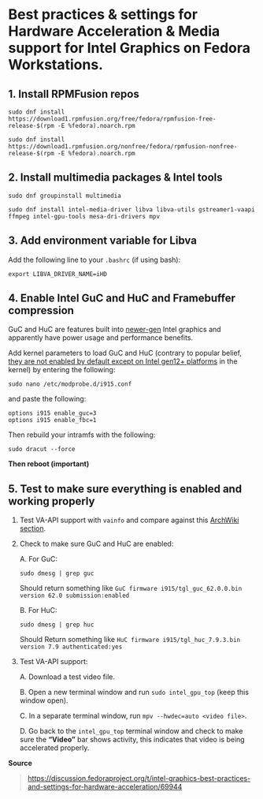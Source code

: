 # Best practices & settings for Hardware Acceleration & Media support for Intel Graphics on Fedora Workstations.

## 1. Install RPMFusion repos

```
sudo dnf install https://download1.rpmfusion.org/free/fedora/rpmfusion-free-release-$(rpm -E %fedora).noarch.rpm

sudo dnf install https://download1.rpmfusion.org/nonfree/fedora/rpmfusion-nonfree-release-$(rpm -E %fedora).noarch.rpm
```

## 2. Install multimedia packages & Intel tools

```
sudo dnf groupinstall multimedia

sudo dnf install intel-media-driver libva libva-utils gstreamer1-vaapi ffmpeg intel-gpu-tools mesa-dri-drivers mpv
```

## 3. Add environment variable for Libva
Add the following line to your `.bashrc` (if using bash):

`export LIBVA_DRIVER_NAME=iHD`

## 4. Enable Intel GuC and HuC and Framebuffer compression
GuC and HuC are features built into [newer-gen](https://01.org/linuxgraphics/downloads/firmware) Intel graphics and apparently have power usage and performance benefits.

Add kernel parameters to load GuC and HuC (contrary to popular belief, [they are not enabled by default except on Intel gen12+ platforms](https://wiki.archlinux.org/title/Intel_graphics#Enable_GuC_/_HuC_firmware_loading) in the kernel) by entering the following:

`sudo nano /etc/modprobe.d/i915.conf`

and paste the following:

```
options i915 enable_guc=3
options i915 enable_fbc=1
```

Then rebuild your intramfs with the following:

`sudo dracut --force`

**Then reboot (important)**

## 5. Test to make sure everything is enabled and working properly

1. Test VA-API support with `vainfo` and compare against this [ArchWiki section](https://wiki.archlinux.org/title/Hardware_video_acceleration#Verifying_VA-API).
2. Check to make sure GuC and HuC are enabled:

    A. For GuC:
    ```
    sudo dmesg | grep guc
    ```

    Should return something like
    `GuC firmware i915/tgl_guc_62.0.0.bin version 62.0 submission:enabled`

    B. For HuC:
    ```
    sudo dmesg | grep huc
    ```
    Should Return something like
    `HuC firmware i915/tgl_huc_7.9.3.bin version 7.9 authenticated:yes`

3. Test VA-API support:

    A. Download a test video file.

    B. Open a new terminal window and run `sudo intel_gpu_top` (keep this window open).

    C. In a separate terminal window, run `mpv --hwdec=auto <video file>`.

    D. Go back to the `intel_gpu_top` terminal window and check to make sure the **“Video”** bar shows activity, this indicates that video is being accelerated properly.

**Source**
> https://discussion.fedoraproject.org/t/intel-graphics-best-practices-and-settings-for-hardware-acceleration/69944
